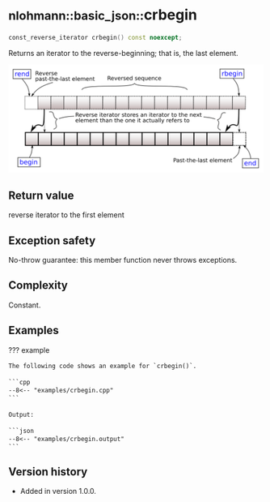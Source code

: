 # <small>nlohmann::basic_json::</small>crbegin

```cpp
const_reverse_iterator crbegin() const noexcept;
```

Returns an iterator to the reverse-beginning; that is, the last element.

![Illustration from cppreference.com](../../images/range-rbegin-rend.svg)

## Return value

reverse iterator to the first element

## Exception safety

No-throw guarantee: this member function never throws exceptions.

## Complexity

Constant.

## Examples

??? example

    The following code shows an example for `crbegin()`.
    
    ```cpp
    --8<-- "examples/crbegin.cpp"
    ```
    
    Output:
    
    ```json
    --8<-- "examples/crbegin.output"
    ```

## Version history

- Added in version 1.0.0.
